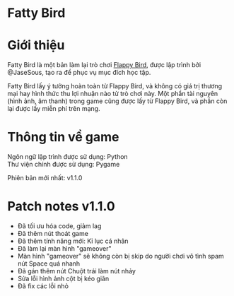 # Fatty Bird
# Giới thiệu
Fatty Bird là một bản làm lại trò chơi [Flappy Bird](https://en.wikipedia.org/wiki/Flappy_Bird), được lập trình bởi @JaseSous, tạo ra để phục vụ mục đích học tập.  
  
Fatty Bird lấy ý tưởng hoàn toàn từ Flappy Bird, và không có giá trị thương mại hay hình thức thu lợi nhuận nào từ trò chơi này. Một phần tài nguyên (hình ảnh, âm thanh) trong game cũng được lấy từ Flappy Bird, và phần còn lại được lấy miễn phí trên mạng.  
# Thông tin về game
Ngôn ngữ lập trình được sử dụng: Python  
Thư viện chính được sử dụng: Pygame
  
Phiên bản mới nhất: v1.1.0
# Patch notes v1.1.0
- Đã tối ưu hóa code, giảm lag
- Đã thêm nút thoát game
- Đã thêm tính năng mới: Kỉ lục cá nhân
- Đã làm lại màn hình "gameover"
- Màn hình "gameover" sẽ không còn bị skip do người chơi vô tình spam nút Space quá nhanh
- Đã gán thêm nút Chuột trái làm nút nhảy
- Sửa lỗi hình ảnh cột bị kéo giãn
- Đã fix các lỗi nhỏ
